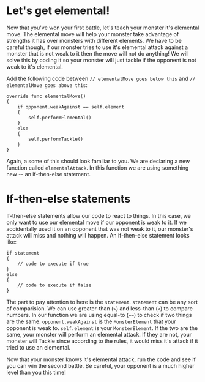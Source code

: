 Let's get elemental!
====================
Now that you've won your first battle, let's teach your monster it's elemental move. The elemental move will help your monster take advantage of strengths it has over monsters with different elements. We have to be careful though, if our monster tries to use it's elemental attack against a monster that is not weak to it then the move will not do anything! We will solve this by coding it so your monster will just tackle if the opponent is not weak to it's elemental.

Add the following code between ```// elementalMove goes below this``` and ```// elementalMove goes above this```:

	override func elementalMove()
	{
    	if opponent.weakAgainst == self.element
    	{
    		self.performElemental()
    	}
    	else
    	{
      		self.performTackle()
    	}
	}

Again, a some of this should look familiar to you. We are declaring a new function called ```elementalAttack```. In this function we are using something new -- an if-then-else statement.

If-then-else statements
=======================
If-then-else statements allow our code to react to things. In this case, we only want to use our elemental move if our opponent is weak to it. If we accidentally used it on an opponent that was not weak to it, our monster's attack will miss and nothing will happen. An if-then-else statement looks like:

	if statement
	{
		// code to execute if true
	}
	else
	{
		// code to execute if false
	}

The part to pay attention to here is the ```statement```. ```statement``` can be any sort of comparision. We can use greater-than (```>```) and less-than (```<```) to compare numbers. In our function we are using equal-to (```==```) to check if two things are the same. ```opponent.weakAgainst``` is the ```MonsterElement``` that your opponent is weak to. ```self.element``` is your ```MonsterElement```. If the two are the same, your monster will perform an elemental attack. If they are not, your monster will Tackle since according to the rules, it would miss it's attack if it tried to use an elemental.

Now that your monster knows it's elemental attack, run the code and see if you can win the second battle. Be careful, your opponent is a much higher level than you this time!
